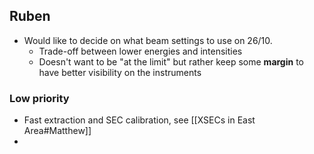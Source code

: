 ## Ruben

* Would like to decide on what beam settings to use on 26/10.
	* Trade-off between lower energies and intensities
	* Doesn't want to be "at the limit" but rather keep some **margin** to have better visibility on the instruments


### Low priority
* Fast extraction and SEC calibration, see [[XSECs in East Area#Matthew]]
* 